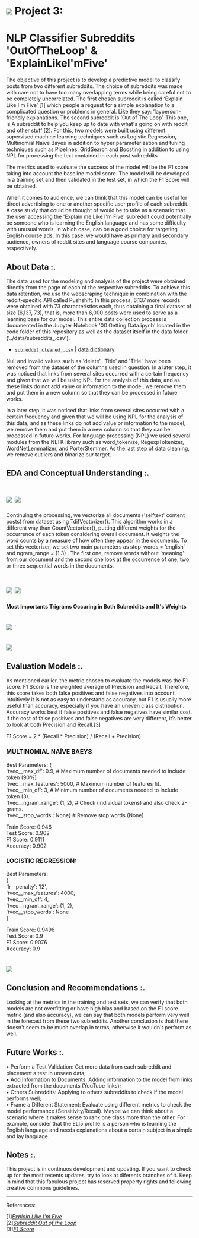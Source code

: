 # ![](https://ga-dash.s3.amazonaws.com/production/assets/logo-9f88ae6c9c3871690e33280fcf557f33.png) Project 3: 
# NLP Classifier Subreddits 'OutOfTheLoop' & 'ExplainLikeI'mFive'


The objective of this project is to develop a predictive model to classify posts from two different subreddits. The choice of subreddits was made with care not to have too many overlapping terms while being careful not to be completely uncorrelated. The first chosen subreddit is called ‘Explain Like I'm Five’ [1] which people a request for a simple explanation to a complicated question or problems in general. Like they say: ‘layperson-friendly explanations. The second subreddit is ‘Out of The Loop’. This one, is A subreddit to help you keep up to date with what's going on with reddit and other stuff [2]. For this, two models were built using different supervised machine learning techniques such as Logistic Regression, Multinomial Naive Bayes in addition to hyper parameterization and tuning techniques such as Pipelines, GridSearch and Boosting in addition to using NPL for processing the text contained in each post subreddits


The metrics used to evaluate the success of the model will be the F1 score taking into account the baseline model score. The model will be developed in a training set and then validated in the test set, in which the F1 Score will be obtained.


When it comes to audience, we can think that this model can be useful for direct advertising to one or another specific user profile of each subreddit. A case study that could be thought of would be to take as a scenario that the user accessing the 'Explain me Like I'm Five' subreddit could potentially be someone who is learning the English language and has some difficulty with unusual words, in which case, can be a good choice for targeting English course ads. In this case, we would have as primary and secondary audience, owners of reddit sites and language course companies, respectively.

## About Data :.

The data used for the modeling and analysis of the project were obtained directly from the page of each of the respective subreddits. To achieve this data retention, we use the webscraping technique in combination with the reddit-specific API called Pushshift. In this process, 6,137 more records were obtained with 73 characteristics each, thus obtaining a final dataset of size (6,137, 73), that is, more than 6,000 posts were used to serve as a learning base for our model. This entire data collection process is documented in the Jupyter Notebook '00 Getting Data.ipynb' located in the code folder of this repository as well as the dataset itself in the data folder ('../data/subreddits_.csv').

* [`subreddit_cleaned_.csv`](./data/subreddit_cleaned_.csv) | [data dictionary](https://git.generalassemb.ly/sresende/project-3/blob/master/data/dict.txt)

Null and invalid values such as 'delete', 'Title' and 'Title.' have been removed from the dataset of the columns used in question. In a later step, it was noticed that links from several sites occurred with a certain frequency and given that we will be using NPL for the analysis of this data, and as these links do not add value or information to the model, we remove them and put them in a new column so that they can be processed in future works.  

In a later step, it was noticed that links from several sites occurred with a certain frequency and given that we will be using NPL for the analysis of this data, and as these links do not add value or information to the model, we remove them and put them in a new column so that they can be processed in future works. For language processing (NPL) we used several modules from the NLTK library such as word_tokenize, RegexpTokenizer, WordNetLemmatizer, and PorterStemmer. As the last step of data cleaning, we remove outliers and binarize our target.

 ## EDA and Conceptual Understanding :.

# ![](https://git.generalassemb.ly/sresende/project-3/blob/master/images/HistogramWordCount.png) ![](https://git.generalassemb.ly/sresende/project-3/blob/master/images/HistogramLength.png)

Continuing the processing, we vectorize all documents ('selftext' content posts) from dataset using TdifVectorizer(). This algorithm works in a different way than CountVectorizer(), putting different weights for the occurrence of each token considering overall document. It weights the word counts by a measure of how often they appear in the documents. To set this vectorizer, we set two main parameters as stop_words = ‘english’  and ngram_range = (1,3) . The first one, remove words without ‘meaning’ from our document and the second one look at the occurrence of one, two or three sequential words in the documents. 



# ![](https://git.generalassemb.ly/sresende/project-3/blob/master/images/ngram_1.png) ![](https://git.generalassemb.ly/sresende/project-3/blob/master/images/ngram_2.png)



####                    Most Importants Trigrams Occuring in Both Subreddits and It's Weights


# ![](https://git.generalassemb.ly/sresende/project-3/blob/master/images/TriGramsIlustration.png)

# ![](https://git.generalassemb.ly/sresende/project-3/blob/master/images/TrigramsSubreddits.png)



## Evaluation Models :.
As mentioned earlier, the metric chosen to evaluate the models was the F1 score. F1 Score is the weighted average of Precision and Recall. Therefore, this score takes both false positives and false negatives into account. Intuitively it is not as easy to understand as accuracy, but F1 is usually more useful than accuracy, especially if you have an uneven class distribution. Accuracy works best if false positives and false negatives have similar cost. If the cost of false positives and false negatives are very different, it’s better to look at both Precision and Recall.[3]

 F1 Score = 2 * (Recall * Precision) / (Recall + Precision)
 
### MULTINOMIAL NAÏVE BAEYS

Best Parameters: { \
'tvec__max_df': 0.9, 	# Maximum number of documents needed to include token (90%) \
‘tvec__max_features': 5000, # Maximum number of features fit. \
'tvec__min_df': 3, 		# Minimum number of documents needed to include token (3). \
'tvec__ngram_range': (1, 2), # Check (individual tokens) and also check 2-grams. \
'tvec__stop_words': None} 	  # Remove stop words (None) 

Train Score: 0.946  \
Test Score: 0.902  \
F1 Score: 0.9111 \
Accuracy: 0.902 

### LOGISTIC REGRESSION:

Best Parameters: \
{ \
'lr__penalty': 'l2',  \
'tvec__max_features': 4000,  \
'tvec__min_df': 4,  \
'tvec__ngram_range': (1, 2), \
'tvec__stop_words': None \
} 

Train Score: 0.9496  \
Test Score: 0.9 \
F1 Score: 0.9076 \
Accuracy: 0.9 

# ![](https://git.generalassemb.ly/sresende/project-3/blob/master/images/TableMetrics.png)

## Conclusion and Recommendations :.
Looking at the metrics in the training and test sets, we can verify that both models are not overfitting or have high bias and based on the F1 score metric (and also accuracy), we can say that both models perform very well in the forecast from these two subreddits. Another conclusion is that there doesn't seem to be much overlap in terms, otherwise it wouldn't perform as well.

## Future Works :.

•	Perform  a Test Validation: Get more data from each subreddit and placement a test  in unseen data; \
•	Add Information to Documents: Adding information to the model from links extracted from the documents (YouTube links); \
•	Others Subreddits: Applying to others subreddits to check if the model performs  well; \
•	Frame a Different Statement: Evaluate using different metrics to check the model performance (Sensitivity/Recall). Maybe we can think about a scenario where it makes sense to rank one class more than the other. For example, consider that the ELI5 profile is a person who is learning the English language and needs explanations about a certain subject in a simple and lay language. 

## Notes :.

This project is in continuos development and updating. If you want to check up for the most recents updates, try to look at diferents branches of it. Keep in mind that this fabulous project has reserved property rights and following creative commons guidelines.

____
References:

[1][*Explain Like I'm Five*](https://www.reddit.com/r/explainlikeimfive/)  \
[2][*Subreddit Out of the Loop*](https://www.reddit.com/r/OutOfTheLoop/)  \
[3][*F1 Score*](https://blog.exsilio.com/all/accuracy-precision-recall-f1-score-interpretation-of-performance-measures/) 

